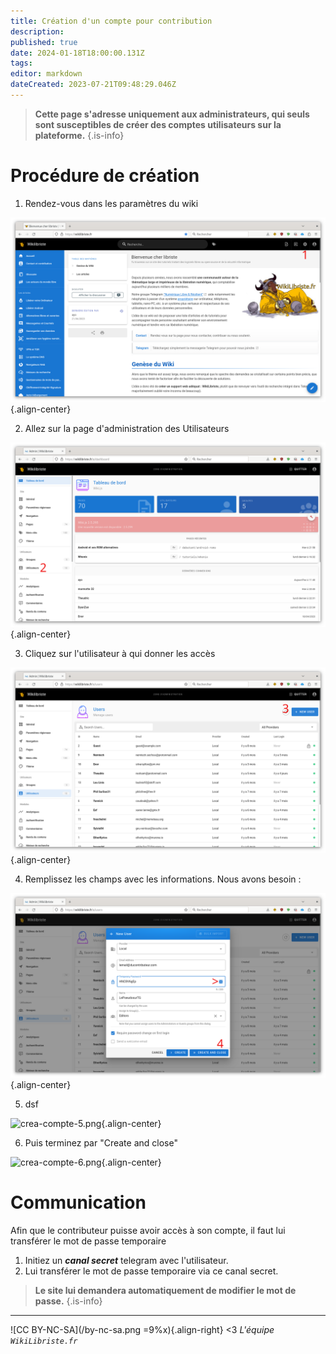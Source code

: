 ```yaml
---
title: Création d'un compte pour contribution
description: 
published: true
date: 2024-01-18T18:00:00.131Z
tags: 
editor: markdown
dateCreated: 2023-07-21T09:48:29.046Z
---
```


> **Cette page s'adresse uniquement aux administrateurs, qui seuls sont susceptibles de créer des comptes utilisateurs sur la plateforme.**
{.is-info}

# Procédure de création

1. Rendez-vous dans les paramètres du wiki

![crea-compte-1.png](/crea-compte-1.png){.align-center}

2. Allez sur la page d'administration des Utilisateurs

![crea-compte-2.png](/crea-compte-2.png){.align-center}

3. Cliquez sur l'utilisateur à qui donner les accès

![crea-compte-3.png](/crea-compte-3.png){.align-center}

4. Remplissez les champs avec les informations. Nous avons besoin :

![crea-compte-4.png](/crea-compte-4.png){.align-center}

5. dsf

![crea-compte-5.png](/crea-compte-5.png){.align-center}

6. Puis terminez par "Create and close"

![crea-compte-6.png](/crea-compte-6.png){.align-center}



# Communication

Afin que le contributeur puisse avoir accès à son compte, il faut lui transférer le mot de passe temporaire

1. Initiez un **_canal secret_** telegram avec l'utilisateur.
2. Lui transférer le mot de passe temporaire via ce canal secret.


> **Le site lui demandera automatiquement de modifier le mot de passe.**
{.is-info}

---
![CC BY-NC-SA](/by-nc-sa.png =9%x){.align-right} <3 *L'équipe `WikiLibriste.fr`*